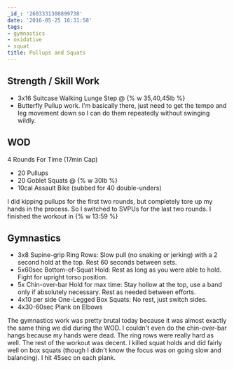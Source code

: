 ```yaml
---
_id_: '2603331308899738'
date: '2016-05-25 16:31:58'
tags:
- gymnastics
- oxidative
- squat
title: Pullups and Squats
---
```


## Strength / Skill Work

- 3x16 Suitcase Walking Lunge Step @ {% w 35,40,45lb %}
- Butterfly Pullup work. I'm basically there, just need to get the tempo and leg movement down so I can do them repeatedly without swinging
  wildly.


## WOD

4 Rounds For Time (17min Cap)

- 20 Pullups
- 20 Goblet Squats @ {% w 30lb %}
- 10cal Assault Bike (subbed for 40 double-unders)

I did kipping pullups for the first two rounds, but completely tore up my hands in the process. So I switched to SVPUs for the last two
rounds. I finished the workout in {% w 13:59 %}


## Gymnastics

- 3x8 Supine-grip Ring Rows: Slow pull (no snaking or jerking) with a 2 second hold at the top. Rest 60 seconds between sets.
- 5x60sec Bottom-of-Squat Hold: Rest as long as you were able to hold. Fight for upright torso position.
- 5x Chin-over-bar Hold for max time: Stay hollow at the top, use a band only if absolutely necessary. Rest as needed between efforts.
- 4x10 per side One-Legged Box Squats: No rest, just switch sides.
- 4x30-60sec Plank on Elbows

The gymnastics work was pretty brutal today because it was almost exactly the same thing we did during the WOD. I couldn't even do the
chin-over-bar hangs because my hands were dead. The ring rows were really hard as well. The rest of the workout was decent. I killed squat
holds and did fairly well on box squats (though I didn't know the focus was on going slow and balancing). I hit 45sec on each plank.

